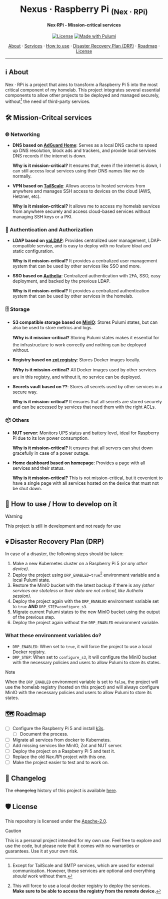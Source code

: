 <!-- markdownlint-disable MD033 -->
<h1 align="center">
  Nexus · Raspberry Pi <sub>(Nex · RPi)</sub>
</h1>

<h4 align="center">Nex·RPi - Mission-critical services</h4>

<div align="center">

[![License](https://img.shields.io/badge/License-Apache_2.0-blue?logo=git&logoColor=white&logoWidth=20)](../../LICENSE)
[![Made with Pulumi](https://img.shields.io/badge/Made_with-Pulumi-f7bf2a?logo=pulumi&logoColor=white&logoWidth=20)]()

<!-- trunk-ignore-begin(markdown-link-check/404) -->

<a href="#ℹ%EF%B8%8F-about">About</a> ·
<a href="#%EF%B8%8F-mission-critcal-services">Services</a> ·
<a href="#-how-to-use--how-to-develop-on-it">How to use</a> ·
<a href="#-disaster-recovery-plan-drp">Disaster Recovery Plan (DRP)</a> ·
<a href="#%EF%B8%8F-roadmap">Roadmap</a> ·
<a href="#%EF%B8%8F-license">License</a>

<!-- trunk-ignore-end(markdown-link-check/404) -->

</div>

---

<!-- markdownlint-enable MD033 -->

## ℹ️ About

Nex · RPi is a project that aims to transform a Raspberry Pi 5 into the most critical component of my homelab.
This project integrates several essential components to allow other projects to be deployed and managed securely,
without[^1] the need of third-party services.

## 🛠️ Mission-Critcal services

### 🌐 Networking

-   **DNS based on [AdGuard Home](https://adguard.com/en/adguard-home/overview.html)**: Serves as a local DNS cache to
    speed up DNS resolution, block ads and trackers, and provide local services DNS records if the internet is down.

    **Why is it mission-critical?** It ensures that, even if the internet is down, I can still access local services using
    their DNS names like we do normally.

-   **VPN based on [TailScale](https://tailscale.com/)**: Allows access to hosted services from anywhere and manages SSH
    access to devices on the cloud (AWS, Hetzner, etc).

    **Why is it mission-critical?** It allows me to access my homelab services from anywhere securely and access cloud-based
    services without managing SSH keys or a PKI.

### 🔐 Authentication and Authorization

-   **LDAP based on [yaLDAP](https://github.com/chezmoi-sh/yaldap/tree/main)**: Provides centralized user management,
    LDAP-compatible service, and is easy to deploy with no feature bloat and static configuration.

    **Why is it mission-critical?** It provides a centralized user management system that can be used by other services
    like SSO and more.

-   **SSO based on [Authelia](https://www.authelia.com/)**: Centralized authentication with 2FA, SSO, easy deployment,
    and backed by the previous LDAP.

    **Why is it mission-critical?** It provides a centralized authentication system that can be used by other services
    in the homelab.

### 🗄️ Storage

-   **S3 compatible storage based on [MinIO](https://min.io/)**: Stores Pulumi states, but can also be used to store
    metrics and logs.

    ❗**Why is it mission-critical?** Storing Pulumi states makes it essential for the infrastructure to work correctly and
    nothing can be deployed without.

-   **Registry based on [zot registry](https://zotregistry.dev)**: Stores Docker images locally.

    ❗**Why is it mission-critical?** All Docker images used by other services are in this registry, and without it, no
    service can be deployed.

-   **Secrets vault based on ??**: Stores all secrets used by other services in a secure way.

    **Why is it mission-critical?** It ensures that all secrets are stored securely and can be accessed by services that
    need them with the right ACLs.

### 📦 Others

-   **NUT server**: Monitors UPS status and battery level, ideal for Raspberry Pi due to its low power consumption.

    **Why is it mission-critical?** It ensures that all servers can shut down gracefully in case of a power outage.

-   **Home dashboard based on [homepage](https://gethomepage.dev/latest/)**: Provides a page with all services and their
    status.

    **Why is it mission-critical?** This is not mission-critical, but it covenient to have a single page with all services
    hosted on the device that must not be shut down.

## 🚀 How to use / How to develop on it

> [!WARNING]
> This project is still in development and not ready for use

## 💀 Disaster Recovery Plan (DRP)

In case of a disaster, the following steps should be taken:

1. Make a new Kubernetes cluster on a Raspberry Pi 5 _(or any other device)_.
2. Deploy the project using `DRP_ENABLED=true`[^2] environment variable and a local Pulumi state.
3. Restore the MinIO bucket with the latest backup if there is any _(other services are stateless or their data are not
   critical, like Authelia session)_.
4. Deploy the project again with the `DRP_ENABLED` environment variable set to `true` **AND** `DRP_STEP=configure_s3`.
5. Migrate current Pulumi states to the new MinIO bucket using the output of the previous step.
6. Deploy the project again without the `DRP_ENABLED` environment variable.

### What these environment variables do?

-   `DRP_ENABLED`: When set to `true`, it will force the project to use a local Docker registry.
-   `DRP_STEP`: When set to `configure_s3`, it will configure the MinIO bucket with the necessary policies and users to
    allow Pulumi to store its states.

> [!NOTE]
> When the `DRP_ENABLED` environment variable is set to `false`, the project will use the homelab registry (hosted on
> this project) and will always configure MinIO with the necessary policies and users to allow Pulumi to store its
> states.

## 🗺️ Roadmap

-   [ ] Configure the Raspberry Pi 5 and install [k3s](https://k3s.io/).
    -   [ ] Document the process.
-   [ ] Migrate all services from docker to Kubernetes.
-   [ ] Add missing services like MinIO, Zot and NUT server.
-   [ ] Deploy the project on a Raspberry Pi 5 and test it.
-   [ ] Replace the old _Nex.RPi_ project with this one.
-   [ ] Make the project easier to test and to work on.

## 📝 Changelog

The ~~changelog~~ history of this project is available [here](CHANGELOG.md).

## 🛡️ License

This repository is licensed under the [Apache-2.0](../../LICENSE).

> [!CAUTION]
> This is a personal project intended for my own use. Feel free to explore and use the code,
> but please note that it comes with no warranties or guarantees. Use it at your own risk.

[^1]:
    Except for TailScale and SMTP services, which are used for external communication. However, these services are
    optional and everything _should_ work without them.

[^2]:
    This will force to use a local docker registry to deploy the services. **Make sure to be able to access the
    registry from the remote device.**
